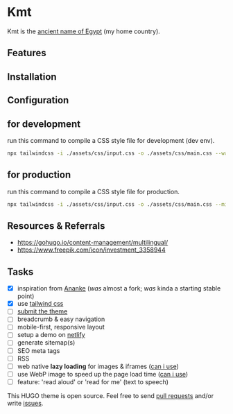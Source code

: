 # Kmt

Kmt is the [ancient name of Egypt](https://en.wikipedia.org/wiki/Egypt#Names) (my home country).

## Features

## Installation

## Configuration

## for development

run this command to compile a CSS style file for development (dev env).

```sh
npx tailwindcss -i ./assets/css/input.css -o ./assets/css/main.css --watch
```

## for production

run this command to compile a CSS style file for production.

```sh
npx tailwindcss -i ./assets/css/input.css -o ./assets/css/main.css --minify
```

## Resources & Referrals

- <https://gohugo.io/content-management/multilingual/>
- <https://www.freepik.com/icon/investment_3358944>

## Tasks

- [x] inspiration from [Ananke](https://github.com/theNewDynamic/gohugo-theme-ananke) (_was_ almost a fork; _was_ kinda a starting stable point)
- [x] use [tailwind css](https://tailwindcss.com/docs/installation)
- [ ] [submit the theme](https://gohugo.io/contribute/themes/)
- [ ] breadcrumb & easy navigation
- [ ] mobile-first, responsive layout
- [ ] setup a demo on [netlify](https://netlify.com)
- [ ] generate sitemap(s)
- [ ] SEO meta tags
- [ ] RSS
- [ ] web native __lazy loading__ for images & iframes ([can i use](https://caniuse.com/#feat=loading-lazy-attr))
- [ ] use WebP image to speed up the page load time ([can i use](https://caniuse.com/#feat=webp))
- [ ] feature: 'read aloud' or 'read for me' (text to speech)

This HUGO theme is open source. Feel free to send [pull requests](https://github.com/abanoubha/gohugo-theme-kmt/pulls) and/or write [issues](https://github.com/abanoubha/gohugo-theme-kmt/issues).
